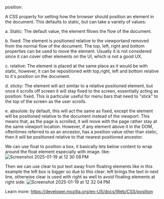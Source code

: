 position:

A CSS property for setting how the browser should position an element in the document. This defaults to static, but can take a variety of values:

a. Static: The default value, the element fllows the flow of the document.

b. fixed: The element is positioned relative to the viewportand removed from the normal flow of the document. The top, left, right and bottom properties can be used to move the element. Usually it is not considered since it can cover other elements on the UI, which is not a good UX.

c. relative: The element is placed at the same place as it would be with static, however, it can be repositioned with top,right, left and bottom
relative to it's position on the document.

d. sticky: The element will act similar to a relative positioned element, but once it scrolls off screen it will stay fixed to the screen,
essentially acting as position: fixed. This is particular useful for menu bars that need to "stick" to the top of the screen as the user scrolls.

e. absolute: by default, this will act the same as fixed, except the element will be positioned relative to the document instead of the viewport. 
This means that, as the page is scrolled, it will move with the page rather stay at the same viewport location. However, if any element above it in the DOM,
oftentimes referred to as an ancestor, has a position value other than static, then it will be positioned relative to that nearest positioned ancestor. 

We can use float to position a box, it basically lets below content to wrap around the float element especially with image. like: 
![Screenshot 2025-01-19 at 12 30 08 PM](https://github.com/user-attachments/assets/7304391b-f629-4228-a6bd-052c8c35b73d)

Then we can use clear to put text away from floating elements like in this example the left box is bigger so due to this clear: left brings the text in next line, otherwise clear is used with right as well to avoid floating elements at right side:
![Screenshot 2025-01-19 at 12 32 04 PM](https://github.com/user-attachments/assets/e7c76a31-82ce-451b-b303-0b6cd792d540)



Learn more: https://developer.mozilla.org/en-US/docs/Web/CSS/position
